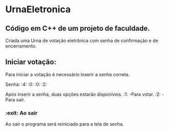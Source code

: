 # UrnaEletronica

## Código em C++ de um projeto de faculdade.

Criada uma Urna de votação eletrônica com senha de confirmação e de encerramento.

## Iniciar votação:

Para iniciar a votação é necessário inserir a senha correta.

Senha: :4: :0: :0: :2:

Após inserir a senha, duas opções estarão disponíveis.
:1: -Para votar.
:2: -Para sair.

### :exit: Ao sair

Ao sair o programa será reiniciado para a tela de senha.
